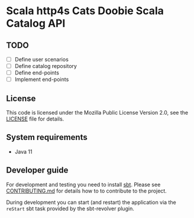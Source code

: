 # Scala http4s Cats Doobie Scala Catalog API #

## TODO ##
- [ ] Define user scenarios
- [ ] Define catalog repository
- [ ] Define end-points
- [ ] Implement end-points

## License ##

This code is licensed under the Mozilla Public License Version 2.0, see the
[LICENSE](LICENSE) file for details.

## System requirements ##

- Java 11

## Developer guide ##

For development and testing you need to install [sbt](http://www.scala-sbt.org/).
Please see [CONTRIBUTING.md](CONTRIBUTING.md) for details how to to contribute
to the project.

During development you can start (and restart) the application via the `reStart`
sbt task provided by the sbt-revolver plugin.
